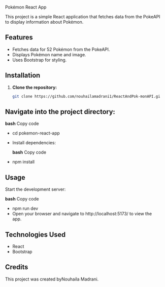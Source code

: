  Pokémon React App

This project is a simple React application that fetches data from the PokeAPI to display information about Pokémon.

## Features

- Fetches data for 52 Pokémon from the PokeAPI.
- Displays Pokémon name and image.
- Uses Bootstrap for styling.

## Installation

1. **Clone the repository:**

   ```bash
   git clone https://github.com/nouhailamadrani1/ReactAndPok-monAPI.git
## Navigate into the project directory:

   **bash**
 Copy code
- cd pokemon-react-app
- Install dependencies: 
  
  **bash**
 Copy code
- npm install

## Usage
Start the development server:

  **bash**
 Copy code
- npm run dev
- Open your browser and navigate to http://localhost:5173/ to view the app.

## Technologies Used
- React
- Bootstrap

## Credits
This project was created byNouhaila Madrani.

